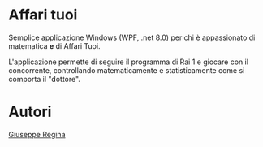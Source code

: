 # Affari tuoi

Semplice applicazione Windows (WPF, .net 8.0) per chi è appassionato di matematica **e** di Affari Tuoi.

L'applicazione permette di seguire il programma di Rai 1 e giocare con il concorrente, controllando matematicamente e statisticamente come si comporta il "dottore".

# Autori

[Giuseppe Regina](mailto:gregina@live.com)
